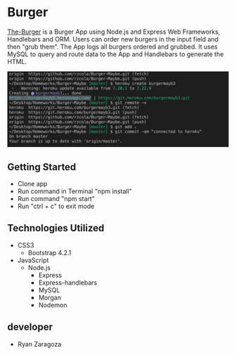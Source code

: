 # Burger 

[The-Burger](https://burgermayb3.herokuapp.com/) is a Burger App using Node.js and Express Web Frameworks, Handlebars and ORM. Users can order new burgers in the input field and then "grub them". The App logs all burgers ordered and grubbed. It uses MySQL to query and route data to the App and Handlebars to generate the HTML. 
 
![Screenshot](/pic.png)

## Getting Started

- Clone app
- Run command in Terminal "npm install"
- Run command "npm start"
- Run "ctrl + c" to exit mode





## Technologies Utilized

- CSS3
    - Bootstrap 4.2.1
- JavaScript
    - Node.js
        - Express
        - Express-handlebars
        - MySQL
        - Morgan
        - Nodemon
       

## developer

- Ryan Zaragoza 
